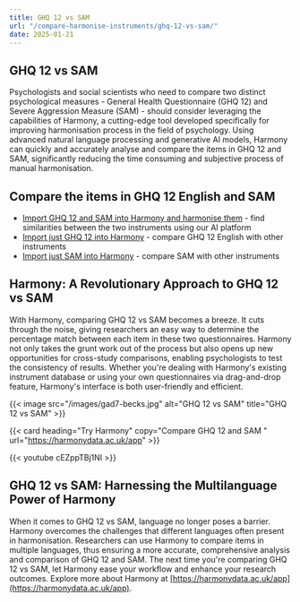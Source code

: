 ```yaml
---
title: GHQ 12 vs SAM
url: "/compare-harmonise-instruments/ghq-12-vs-sam/"
date: 2025-01-21
---
```


## GHQ 12 vs SAM

Psychologists and social scientists who need to compare two distinct psychological measures - General Health Questionnaire (GHQ 12) and Severe Aggression Measure (SAM) - should consider leveraging the capabilities of Harmony, a cutting-edge tool developed specifically for improving harmonisation process in the field of psychology. Using advanced natural language processing and generative AI models, Harmony can quickly and accurately analyse and compare the items in GHQ 12 and SAM, significantly reducing the time consuming and subjective process of manual harmonisation.


## Compare the items in GHQ 12 English and SAM

* <a href="https://harmonydata.ac.uk/app/#/import/W3siaW5zdHJ1bWVudF9uYW1lIjogIkdIUSAxMiBFbmdsaXNoIiwgInF1ZXN0aW9ucyI6IFt7InF1ZXN0aW9uX3RleHQiOiAiQmVlbiBhYmxlIHRvIGNvbmNlbnRyYXRlIG9uIHdoYXQgeW91XHUyMDE5cmUgZG9pbmc_ICJ9LCB7InF1ZXN0aW9uX3RleHQiOiAiTG9zdCBtdWNoIHNsZWVwIG92ZXIgd29ycnk_In0sIHsicXVlc3Rpb25fdGV4dCI6ICJGZWx0IHlvdSB3ZXJlIHBsYXlpbmcgYSB1c2VmdWwgcGFydCBpbiB0aGluZ3M_In0sIHsicXVlc3Rpb25fdGV4dCI6ICJGZWx0IGNhcGFibGUgb2YgbWFraW5nIGRlY2lzaW9ucyBhYm91dCB0aGluZ3M_In0sIHsicXVlc3Rpb25fdGV4dCI6ICJGZWx0IGNvbnN0YW50bHkgdW5kZXIgc3RyYWluPyJ9LCB7InF1ZXN0aW9uX3RleHQiOiAiRmVsdCB5b3UgY291bGRuXHUyMDE5dCBvdmVyY29tZSB5b3VyIGRpZmZpY3VsdGllcz8ifSwgeyJxdWVzdGlvbl90ZXh0IjogIkJlZW4gYWJsZSB0byBlbmpveSB5b3VyIG5vcm1hbCBkYXktdG8tZGF5IGFjdGl2aXRpZXM_In0sIHsicXVlc3Rpb25fdGV4dCI6ICJCZWVuIGFibGUgdG8gZmFjZSB1cCB0byB5b3VyIHByb2JsZW1zPyJ9LCB7InF1ZXN0aW9uX3RleHQiOiAiQmVlbiBmZWVsaW5nIHVuaGFwcHkgYW5kIGRlcHJlc3NlZD8ifSwgeyJxdWVzdGlvbl90ZXh0IjogIkJlZW4gbG9zaW5nIGNvbmZpZGVuY2UgaW4geW91cnNlbGY_In0sIHsicXVlc3Rpb25fdGV4dCI6ICJCZWVuIHRoaW5raW5nIG9mIHlvdXJzZWxmIGFzIGEgd29ydGhsZXNzIHBlcnNvbj8ifSwgeyJxdWVzdGlvbl90ZXh0IjogIkJlZW4gZmVlbGluZyByZWFzb25hYmx5IGhhcHB5LCBhbGwgdGhpbmdzIGNvbnNpZGVyZWQifV19LCB7Imluc3RydW1lbnRfbmFtZSI6ICJTZXZlcmUgQWdncmVzc2lvbiBNZWFzdXJlIChTQU0pIiwgInF1ZXN0aW9ucyI6IFt7InF1ZXN0aW9uX3RleHQiOiAiU2VtaS1zdHJ1Y3R1cmVkIGludGVydmlldyAtIG1hbnkgaXRlbXMifV19XQ==" target="harmonyapp">Import GHQ 12 and SAM into Harmony and harmonise them</a> - find similarities between the two instruments using our AI platform
* <a href="https://harmonydata.ac.uk/app/#/import/W3siaW5zdHJ1bWVudF9uYW1lIjogIkdIUSAxMiBFbmdsaXNoIiwgInF1ZXN0aW9ucyI6IFt7InF1ZXN0aW9uX3RleHQiOiAiQmVlbiBhYmxlIHRvIGNvbmNlbnRyYXRlIG9uIHdoYXQgeW91XHUyMDE5cmUgZG9pbmc_ICJ9LCB7InF1ZXN0aW9uX3RleHQiOiAiTG9zdCBtdWNoIHNsZWVwIG92ZXIgd29ycnk_In0sIHsicXVlc3Rpb25fdGV4dCI6ICJGZWx0IHlvdSB3ZXJlIHBsYXlpbmcgYSB1c2VmdWwgcGFydCBpbiB0aGluZ3M_In0sIHsicXVlc3Rpb25fdGV4dCI6ICJGZWx0IGNhcGFibGUgb2YgbWFraW5nIGRlY2lzaW9ucyBhYm91dCB0aGluZ3M_In0sIHsicXVlc3Rpb25fdGV4dCI6ICJGZWx0IGNvbnN0YW50bHkgdW5kZXIgc3RyYWluPyJ9LCB7InF1ZXN0aW9uX3RleHQiOiAiRmVsdCB5b3UgY291bGRuXHUyMDE5dCBvdmVyY29tZSB5b3VyIGRpZmZpY3VsdGllcz8ifSwgeyJxdWVzdGlvbl90ZXh0IjogIkJlZW4gYWJsZSB0byBlbmpveSB5b3VyIG5vcm1hbCBkYXktdG8tZGF5IGFjdGl2aXRpZXM_In0sIHsicXVlc3Rpb25fdGV4dCI6ICJCZWVuIGFibGUgdG8gZmFjZSB1cCB0byB5b3VyIHByb2JsZW1zPyJ9LCB7InF1ZXN0aW9uX3RleHQiOiAiQmVlbiBmZWVsaW5nIHVuaGFwcHkgYW5kIGRlcHJlc3NlZD8ifSwgeyJxdWVzdGlvbl90ZXh0IjogIkJlZW4gbG9zaW5nIGNvbmZpZGVuY2UgaW4geW91cnNlbGY_In0sIHsicXVlc3Rpb25fdGV4dCI6ICJCZWVuIHRoaW5raW5nIG9mIHlvdXJzZWxmIGFzIGEgd29ydGhsZXNzIHBlcnNvbj8ifSwgeyJxdWVzdGlvbl90ZXh0IjogIkJlZW4gZmVlbGluZyByZWFzb25hYmx5IGhhcHB5LCBhbGwgdGhpbmdzIGNvbnNpZGVyZWQifV19LCB7Imluc3RydW1lbnRfbmFtZSI6ICJTZXZlcmUgQWdncmVzc2lvbiBNZWFzdXJlIChTQU0pIiwgInF1ZXN0aW9ucyI6IFt7InF1ZXN0aW9uX3RleHQiOiAiU2VtaS1zdHJ1Y3R1cmVkIGludGVydmlldyAtIG1hbnkgaXRlbXMifV19XQ==" target="harmonyapp">Import just GHQ 12 into Harmony</a> - compare GHQ 12 English with other instruments
* <a href="https://harmonydata.ac.uk/app/#/import/W3siaW5zdHJ1bWVudF9uYW1lIjogIkdIUSAxMiBFbmdsaXNoIiwgInF1ZXN0aW9ucyI6IFt7InF1ZXN0aW9uX3RleHQiOiAiQmVlbiBhYmxlIHRvIGNvbmNlbnRyYXRlIG9uIHdoYXQgeW91XHUyMDE5cmUgZG9pbmc_ICJ9LCB7InF1ZXN0aW9uX3RleHQiOiAiTG9zdCBtdWNoIHNsZWVwIG92ZXIgd29ycnk_In0sIHsicXVlc3Rpb25fdGV4dCI6ICJGZWx0IHlvdSB3ZXJlIHBsYXlpbmcgYSB1c2VmdWwgcGFydCBpbiB0aGluZ3M_In0sIHsicXVlc3Rpb25fdGV4dCI6ICJGZWx0IGNhcGFibGUgb2YgbWFraW5nIGRlY2lzaW9ucyBhYm91dCB0aGluZ3M_In0sIHsicXVlc3Rpb25fdGV4dCI6ICJGZWx0IGNvbnN0YW50bHkgdW5kZXIgc3RyYWluPyJ9LCB7InF1ZXN0aW9uX3RleHQiOiAiRmVsdCB5b3UgY291bGRuXHUyMDE5dCBvdmVyY29tZSB5b3VyIGRpZmZpY3VsdGllcz8ifSwgeyJxdWVzdGlvbl90ZXh0IjogIkJlZW4gYWJsZSB0byBlbmpveSB5b3VyIG5vcm1hbCBkYXktdG8tZGF5IGFjdGl2aXRpZXM_In0sIHsicXVlc3Rpb25fdGV4dCI6ICJCZWVuIGFibGUgdG8gZmFjZSB1cCB0byB5b3VyIHByb2JsZW1zPyJ9LCB7InF1ZXN0aW9uX3RleHQiOiAiQmVlbiBmZWVsaW5nIHVuaGFwcHkgYW5kIGRlcHJlc3NlZD8ifSwgeyJxdWVzdGlvbl90ZXh0IjogIkJlZW4gbG9zaW5nIGNvbmZpZGVuY2UgaW4geW91cnNlbGY_In0sIHsicXVlc3Rpb25fdGV4dCI6ICJCZWVuIHRoaW5raW5nIG9mIHlvdXJzZWxmIGFzIGEgd29ydGhsZXNzIHBlcnNvbj8ifSwgeyJxdWVzdGlvbl90ZXh0IjogIkJlZW4gZmVlbGluZyByZWFzb25hYmx5IGhhcHB5LCBhbGwgdGhpbmdzIGNvbnNpZGVyZWQifV19LCB7Imluc3RydW1lbnRfbmFtZSI6ICJTZXZlcmUgQWdncmVzc2lvbiBNZWFzdXJlIChTQU0pIiwgInF1ZXN0aW9ucyI6IFt7InF1ZXN0aW9uX3RleHQiOiAiU2VtaS1zdHJ1Y3R1cmVkIGludGVydmlldyAtIG1hbnkgaXRlbXMifV19XQ==" target="harmonyapp">Import just SAM into Harmony</a> - compare SAM with other instruments


## Harmony: A Revolutionary Approach to GHQ 12 vs SAM

With Harmony, comparing GHQ 12 vs SAM becomes a breeze. It cuts through the noise, giving researchers an easy way to determine the percentage match between each item in these two questionnaires. Harmony not only takes the grunt work out of the process but also opens up new opportunities for cross-study comparisons, enabling psychologists to test the consistency of results. Whether you're dealing with Harmony's existing instrument database or using your own questionnaires via drag-and-drop feature, Harmony's interface is both user-friendly and efficient.




{{< image src="/images/gad7-becks.jpg" alt="GHQ 12 vs SAM" title="GHQ 12 vs SAM" >}}

{{< card heading="Try Harmony" copy="Compare GHQ 12 and SAM " url="https://harmonydata.ac.uk/app" >}}

{{< youtube cEZppTBj1NI >}}


## GHQ 12 vs SAM: Harnessing the Multilanguage Power of Harmony

When it comes to GHQ 12 vs SAM, language no longer poses a barrier. Harmony overcomes the challenges that different languages often present in harmonisation. Researchers can use Harmony to compare items in multiple languages, thus ensuring a more accurate, comprehensive analysis and comparison of GHQ 12 and SAM. The next time you're comparing GHQ 12 vs SAM, let Harmony ease your workflow and enhance your research outcomes. Explore more about Harmony at [https://harmonydata.ac.uk/app](https://harmonydata.ac.uk/app).



